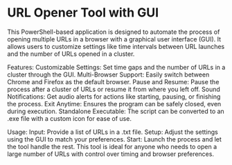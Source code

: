 # URL Opener Tool with GUI
This PowerShell-based application is designed to automate the process of opening multiple URLs in a browser with a graphical user interface (GUI). It allows users to customize settings like time intervals between URL launches and the number of URLs opened in a cluster.

Features:
Customizable Settings: Set time gaps and the number of URLs in a cluster through the GUI.
Multi-Browser Support: Easily switch between Chrome and Firefox as the default browser.
Pause and Resume: Pause the process after a cluster of URLs or resume it from where you left off.
Sound Notifications: Get audio alerts for actions like starting, pausing, or finishing the process.
Exit Anytime: Ensures the program can be safely closed, even during execution.
Standalone Executable: The script can be converted to an .exe file with a custom icon for ease of use.

Usage:
Input: Provide a list of URLs in a .txt file.
Setup: Adjust the settings using the GUI to match your preferences.
Start: Launch the process and let the tool handle the rest.
This tool is ideal for anyone who needs to open a large number of URLs with control over timing and browser preferences.

